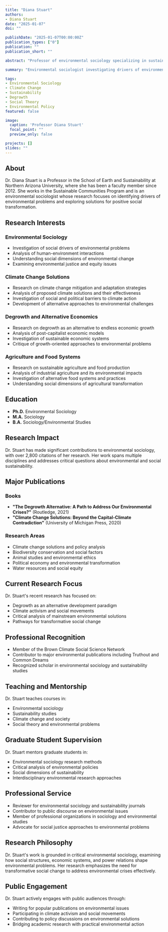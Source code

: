 ```yaml
---
title: "Diana Stuart"
authors: 
- Diana Stuart
date: "2025-01-07"
doi: ""

publishDate: "2025-01-07T00:00:00Z"
publication_types: ["0"]
publication: ""
publication_short: ""

abstract: "Professor of environmental sociology specializing in sustainability, climate change solutions, and social transformation."

summary: "Environmental sociologist investigating drivers of environmental problems, climate solutions, degrowth alternatives, and pathways for positive social change."

tags:
- Environmental Sociology
- Climate Change
- Sustainability
- Degrowth
- Social Theory
- Environmental Policy
featured: false

image:
  caption: 'Professor Diana Stuart'
  focal_point: ""
  preview_only: false

projects: []
slides: ""
---
```


## About

Dr. Diana Stuart is a Professor in the School of Earth and Sustainability at Northern Arizona University, where she has been a faculty member since 2012. She works in the Sustainable Communities Program and is an environmental sociologist whose research focuses on identifying drivers of environmental problems and exploring solutions for positive social transformation.

## Research Interests

### Environmental Sociology
- Investigation of social drivers of environmental problems
- Analysis of human-environment interactions
- Understanding social dimensions of environmental change
- Examining environmental justice and equity issues

### Climate Change Solutions
- Research on climate change mitigation and adaptation strategies
- Analysis of proposed climate solutions and their effectiveness
- Investigation of social and political barriers to climate action
- Development of alternative approaches to environmental challenges

### Degrowth and Alternative Economics
- Research on degrowth as an alternative to endless economic growth
- Analysis of post-capitalist economic models
- Investigation of sustainable economic systems
- Critique of growth-oriented approaches to environmental problems

### Agriculture and Food Systems
- Research on sustainable agriculture and food production
- Analysis of industrial agriculture and its environmental impacts
- Investigation of alternative food systems and practices
- Understanding social dimensions of agricultural transformation

## Education

- **Ph.D.** Environmental Sociology
- **M.A.** Sociology
- **B.A.** Sociology/Environmental Studies

## Research Impact

Dr. Stuart has made significant contributions to environmental sociology, with over 2,800 citations of her research. Her work spans multiple disciplines and addresses critical questions about environmental and social sustainability.

## Major Publications

### Books
- **"The Degrowth Alternative: A Path to Address Our Environmental Crises?"** (Routledge, 2021)
- **"Climate Change Solutions: Beyond the Capital-Climate Contradiction"** (University of Michigan Press, 2020)

### Research Areas
- Climate change solutions and policy analysis
- Biodiversity conservation and social factors
- Animal studies and environmental ethics
- Political economy and environmental transformation
- Water resources and social equity

## Current Research Focus

Dr. Stuart's recent research has focused on:
- Degrowth as an alternative development paradigm
- Climate activism and social movements
- Critical analysis of mainstream environmental solutions
- Pathways for transformative social change

## Professional Recognition

- Member of the Brown Climate Social Science Network
- Contributor to major environmental publications including Truthout and Common Dreams
- Recognized scholar in environmental sociology and sustainability studies

## Teaching and Mentorship

Dr. Stuart teaches courses in:
- Environmental sociology
- Sustainability studies
- Climate change and society
- Social theory and environmental problems

## Graduate Student Supervision

Dr. Stuart mentors graduate students in:
- Environmental sociology research methods
- Critical analysis of environmental policies
- Social dimensions of sustainability
- Interdisciplinary environmental research approaches

## Professional Service

- Reviewer for environmental sociology and sustainability journals
- Contributor to public discourse on environmental issues
- Member of professional organizations in sociology and environmental studies
- Advocate for social justice approaches to environmental problems

## Research Philosophy

Dr. Stuart's work is grounded in critical environmental sociology, examining how social structures, economic systems, and power relations shape environmental problems. Her research emphasizes the need for transformative social change to address environmental crises effectively.

## Public Engagement

Dr. Stuart actively engages with public audiences through:
- Writing for popular publications on environmental issues
- Participating in climate activism and social movements
- Contributing to policy discussions on environmental solutions
- Bridging academic research with practical environmental action